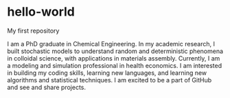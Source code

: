 # hello-world
My first repository

I am a PhD graduate in Chemical Engineering. In my academic research, I built stochastic models to understand random and deterministic phenomena in colloidal science, with applications in materials assembly. 
Currently, I am a modeling and simulation professional in health economics. 
I am interested in building my coding skills, learning new languages, and learning new algorithms and statistical techniques. I am excited to be a part of GitHub and see and share projects. 
